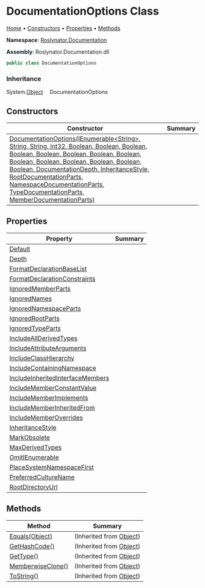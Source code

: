 <a name="_top"></a>

# DocumentationOptions Class

[Home](../../../README.md#_top) &#x2022; [Constructors](#constructors) &#x2022; [Properties](#properties) &#x2022; [Methods](#methods)

**Namespace**: [Roslynator.Documentation](../README.md#_top)

**Assembly**: Roslynator\.Documentation\.dll

```csharp
public class DocumentationOptions
```

### Inheritance

System\.[Object](https://docs.microsoft.com/en-us/dotnet/api/system.object)
&emsp;DocumentationOptions

## Constructors

| Constructor | Summary |
| ----------- | ------- |
| [DocumentationOptions(IEnumerable\<String>, String, String, Int32, Boolean, Boolean, Boolean, Boolean, Boolean, Boolean, Boolean, Boolean, Boolean, Boolean, Boolean, Boolean, Boolean, Boolean, DocumentationDepth, InheritanceStyle, RootDocumentationParts, NamespaceDocumentationParts, TypeDocumentationParts, MemberDocumentationParts)](-ctor/README.md#_top) | |

## Properties

| Property | Summary |
| -------- | ------- |
| [Default](Default/README.md#_top) | |
| [Depth](Depth/README.md#_top) | |
| [FormatDeclarationBaseList](FormatDeclarationBaseList/README.md#_top) | |
| [FormatDeclarationConstraints](FormatDeclarationConstraints/README.md#_top) | |
| [IgnoredMemberParts](IgnoredMemberParts/README.md#_top) | |
| [IgnoredNames](IgnoredNames/README.md#_top) | |
| [IgnoredNamespaceParts](IgnoredNamespaceParts/README.md#_top) | |
| [IgnoredRootParts](IgnoredRootParts/README.md#_top) | |
| [IgnoredTypeParts](IgnoredTypeParts/README.md#_top) | |
| [IncludeAllDerivedTypes](IncludeAllDerivedTypes/README.md#_top) | |
| [IncludeAttributeArguments](IncludeAttributeArguments/README.md#_top) | |
| [IncludeClassHierarchy](IncludeClassHierarchy/README.md#_top) | |
| [IncludeContainingNamespace](IncludeContainingNamespace/README.md#_top) | |
| [IncludeInheritedInterfaceMembers](IncludeInheritedInterfaceMembers/README.md#_top) | |
| [IncludeMemberConstantValue](IncludeMemberConstantValue/README.md#_top) | |
| [IncludeMemberImplements](IncludeMemberImplements/README.md#_top) | |
| [IncludeMemberInheritedFrom](IncludeMemberInheritedFrom/README.md#_top) | |
| [IncludeMemberOverrides](IncludeMemberOverrides/README.md#_top) | |
| [InheritanceStyle](InheritanceStyle/README.md#_top) | |
| [MarkObsolete](MarkObsolete/README.md#_top) | |
| [MaxDerivedTypes](MaxDerivedTypes/README.md#_top) | |
| [OmitIEnumerable](OmitIEnumerable/README.md#_top) | |
| [PlaceSystemNamespaceFirst](PlaceSystemNamespaceFirst/README.md#_top) | |
| [PreferredCultureName](PreferredCultureName/README.md#_top) | |
| [RootDirectoryUrl](RootDirectoryUrl/README.md#_top) | |

## Methods

| Method | Summary |
| ------ | ------- |
| [Equals(Object)](https://docs.microsoft.com/en-us/dotnet/api/system.object.equals) |  \(Inherited from [Object](https://docs.microsoft.com/en-us/dotnet/api/system.object)\) |
| [GetHashCode()](https://docs.microsoft.com/en-us/dotnet/api/system.object.gethashcode) |  \(Inherited from [Object](https://docs.microsoft.com/en-us/dotnet/api/system.object)\) |
| [GetType()](https://docs.microsoft.com/en-us/dotnet/api/system.object.gettype) |  \(Inherited from [Object](https://docs.microsoft.com/en-us/dotnet/api/system.object)\) |
| [MemberwiseClone()](https://docs.microsoft.com/en-us/dotnet/api/system.object.memberwiseclone) |  \(Inherited from [Object](https://docs.microsoft.com/en-us/dotnet/api/system.object)\) |
| [ToString()](https://docs.microsoft.com/en-us/dotnet/api/system.object.tostring) |  \(Inherited from [Object](https://docs.microsoft.com/en-us/dotnet/api/system.object)\) |


